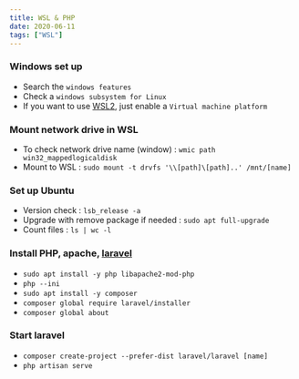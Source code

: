 ```yaml
---
title: WSL & PHP
date: 2020-06-11
tags: ["WSL"]
---
```

### Windows set up
- Search the `windows features`
- Check a `windows subsystem for Linux`
- If you want to use [WSL2](https://docs.microsoft.com/en-us/windows/wsl/install-win10), just enable a `Virtual machine platform`

### Mount network drive in WSL
- To check network drive name (window) : `wmic path win32_mappedlogicaldisk`
- Mount to WSL : `sudo mount -t drvfs '\\[path]\[path]..' /mnt/[name]`

### Set up Ubuntu
- Version check : `lsb_release -a`
- Upgrade with remove package if needed : `sudo apt full-upgrade`
- Count files : `ls | wc -l`

### Install PHP, apache, [laravel](https://laravel.com/docs/7.x/installation)
- `sudo apt install -y php libapache2-mod-php`
- `php --ini`
- `sudo apt install -y composer`
- `composer global require laravel/installer`
- `composer global about`

### Start laravel
- `composer create-project --prefer-dist laravel/laravel [name]`
- `php artisan serve`